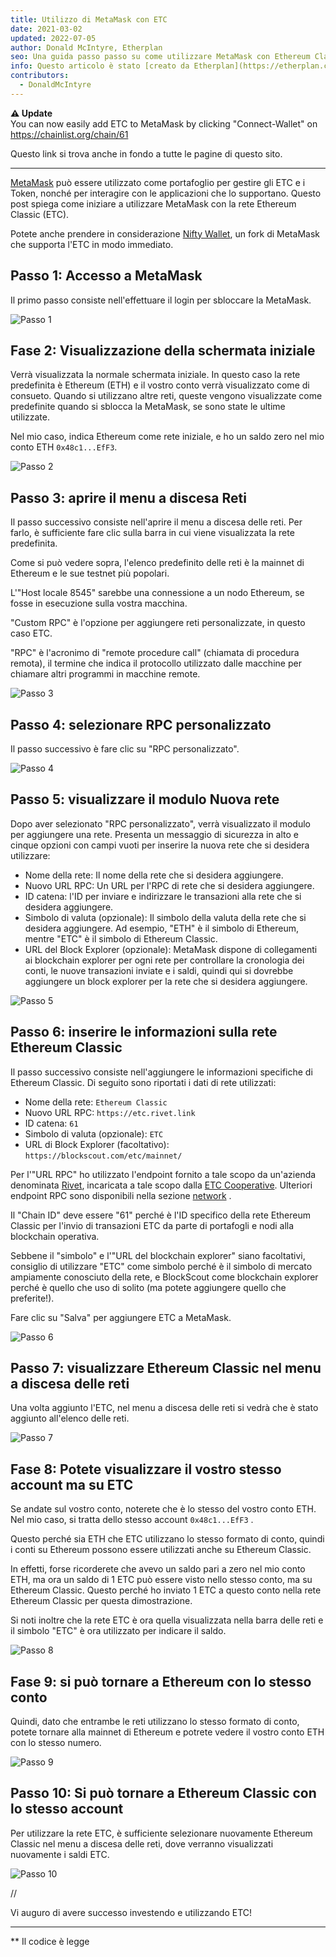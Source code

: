 ```yaml
---
title: Utilizzo di MetaMask con ETC
date: 2021-03-02
updated: 2022-07-05
author: Donald McIntyre, Etherplan
seo: Una guida passo passo su come utilizzare MetaMask con Ethereum Classic per inviare ETC e interagire con le applicazioni decentralizzate.
info: Questo articolo è stato [creato da Etherplan](https://etherplan.com/2021/03/02/how-to-connect-metamask-to-ethereum-classic/15512/). Per ulteriori tutorial su Ethereum Classic, teoria e concetti sulle criptovalute, consultare [etherplan.com](https://etherplan.com).
contributors:
  - DonaldMcIntyre
---
```


**⚠️ Update**  
You can now easily add ETC to MetaMask by clicking "Connect-Wallet" on https://chainlist.org/chain/61

Questo link si trova anche in fondo a tutte le pagine di questo sito.

---

[MetaMask](https://metamask.io) può essere utilizzato come portafoglio per gestire gli ETC e i Token, nonché per interagire con le applicazioni che lo supportano. Questo post spiega come iniziare a utilizzare MetaMask con la rete Ethereum Classic (ETC).

Potete anche prendere in considerazione [Nifty Wallet](https://chrome.google.com/webstore/detail/nifty-wallet/jbdaocneiiinmjbjlgalhcelgbejmnid?ucbcb=1), un fork di MetaMask che supporta l'ETC in modo immediato.

## Passo 1: Accesso a MetaMask

Il primo passo consiste nell'effettuare il login per sbloccare la MetaMask.

![Passo 1](./01.png)

## Fase 2: Visualizzazione della schermata iniziale

Verrà visualizzata la normale schermata iniziale. In questo caso la rete predefinita è Ethereum (ETH) e il vostro conto verrà visualizzato come di consueto. Quando si utilizzano altre reti, queste vengono visualizzate come predefinite quando si sblocca la MetaMask, se sono state le ultime utilizzate.

Nel mio caso, indica Ethereum come rete iniziale, e ho un saldo zero nel mio conto ETH `0x48c1...EfF3`.

![Passo 2](./02.png)

## Passo 3: aprire il menu a discesa Reti

Il passo successivo consiste nell'aprire il menu a discesa delle reti. Per farlo, è sufficiente fare clic sulla barra in cui viene visualizzata la rete predefinita.

Come si può vedere sopra, l'elenco predefinito delle reti è la mainnet di Ethereum e le sue testnet più popolari.

L'"Host locale 8545" sarebbe una connessione a un nodo Ethereum, se fosse in esecuzione sulla vostra macchina.

"Custom RPC" è l'opzione per aggiungere reti personalizzate, in questo caso ETC.

"RPC" è l'acronimo di "remote procedure call" (chiamata di procedura remota), il termine che indica il protocollo utilizzato dalle macchine per chiamare altri programmi in macchine remote.

![Passo 3](./03.png)

## Passo 4: selezionare RPC personalizzato

Il passo successivo è fare clic su "RPC personalizzato".

![Passo 4](./04.png)

## Passo 5: visualizzare il modulo Nuova rete

Dopo aver selezionato "RPC personalizzato", verrà visualizzato il modulo per aggiungere una rete. Presenta un messaggio di sicurezza in alto e cinque opzioni con campi vuoti per inserire la nuova rete che si desidera utilizzare:

- Nome della rete: Il nome della rete che si desidera aggiungere.
- Nuovo URL RPC: Un URL per l'RPC di rete che si desidera aggiungere.
- ID catena: l'ID per inviare e indirizzare le transazioni alla rete che si desidera aggiungere.
- Simbolo di valuta (opzionale): Il simbolo della valuta della rete che si desidera aggiungere. Ad esempio, "ETH" è il simbolo di Ethereum, mentre "ETC" è il simbolo di Ethereum Classic.
- URL del Block Explorer (opzionale): MetaMask dispone di collegamenti ai blockchain explorer per ogni rete per controllare la cronologia dei conti, le nuove transazioni inviate e i saldi, quindi qui si dovrebbe aggiungere un block explorer per la rete che si desidera aggiungere.

![Passo 5](./05.png)

## Passo 6: inserire le informazioni sulla rete Ethereum Classic

Il passo successivo consiste nell'aggiungere le informazioni specifiche di Ethereum Classic. Di seguito sono riportati i dati di rete utilizzati:

- Nome della rete: `Ethereum Classic`
- Nuovo URL RPC: `https://etc.rivet.link`
- ID catena: `61`
- Simbolo di valuta (opzionale): `ETC`
- URL di Block Explorer (facoltativo): `https://blockscout.com/etc/mainnet/`

Per l'"URL RPC" ho utilizzato l'endpoint fornito a tale scopo da un'azienda denominata [Rivet](https://rivet.link/), incaricata a tale scopo dalla [ETC Cooperative](https://etccooperative.org). Ulteriori endpoint RPC sono disponibili nella sezione [network](/network/endpoints) .

Il "Chain ID" deve essere "61" perché è l'ID specifico della rete Ethereum Classic per l'invio di transazioni ETC da parte di portafogli e nodi alla blockchain operativa.

Sebbene il "simbolo" e l'"URL del blockchain explorer" siano facoltativi, consiglio di utilizzare "ETC" come simbolo perché è il simbolo di mercato ampiamente conosciuto della rete, e BlockScout come blockchain explorer perché è quello che uso di solito (ma potete aggiungere quello che preferite!).

Fare clic su "Salva" per aggiungere ETC a MetaMask.

![Passo 6](./06-rivet.png)

## Passo 7: visualizzare Ethereum Classic nel menu a discesa delle reti

Una volta aggiunto l'ETC, nel menu a discesa delle reti si vedrà che è stato aggiunto all'elenco delle reti.

![Passo 7](./07.png)

## Fase 8: Potete visualizzare il vostro stesso account ma su ETC

Se andate sul vostro conto, noterete che è lo stesso del vostro conto ETH. Nel mio caso, si tratta dello stesso account `0x48c1...EfF3` .

Questo perché sia ETH che ETC utilizzano lo stesso formato di conto, quindi i conti su Ethereum possono essere utilizzati anche su Ethereum Classic.

In effetti, forse ricorderete che avevo un saldo pari a zero nel mio conto ETH, ma ora un saldo di 1 ETC può essere visto nello stesso conto, ma su Ethereum Classic. Questo perché ho inviato 1 ETC a questo conto nella rete Ethereum Classic per questa dimostrazione.

Si noti inoltre che la rete ETC è ora quella visualizzata nella barra delle reti e il simbolo "ETC" è ora utilizzato per indicare il saldo.

![Passo 8](./08.png)

## Fase 9: si può tornare a Ethereum con lo stesso conto

Quindi, dato che entrambe le reti utilizzano lo stesso formato di conto, potete tornare alla mainnet di Ethereum e potrete vedere il vostro conto ETH con lo stesso numero.

![Passo 9](./09.png)

## Passo 10: Si può tornare a Ethereum Classic con lo stesso account

Per utilizzare la rete ETC, è sufficiente selezionare nuovamente Ethereum Classic nel menu a discesa delle reti, dove verranno visualizzati nuovamente i saldi ETC.

![Passo 10](./10.png)

//

Vi auguro di avere successo investendo e utilizzando ETC!

---

** Il codice è legge
